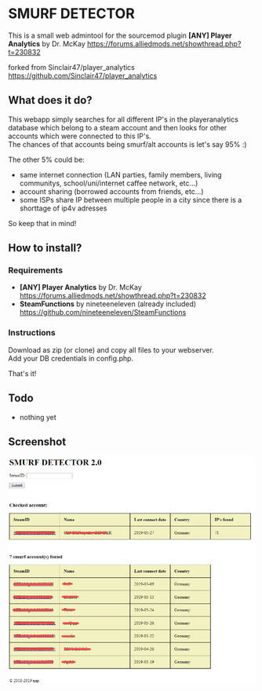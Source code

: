 # SMURF DETECTOR
This is a small web admintool for the sourcemod plugin **[ANY] Player Analytics** by Dr. McKay
https://forums.alliedmods.net/showthread.php?t=230832

forked from Sinclair47/player_analytics https://github.com/Sinclair47/player_analytics 

## What does it do?
This webapp simply searches for all different IP's in the playeranalytics database which belong to a steam account and then looks for other accounts which were connected to this IP's.  
The chances of that accounts being smurf/alt accounts is let's say 95% :)

The other 5% could be:
- same internet connection (LAN parties, family members, living communitys, school/uni/internet caffee network, etc...)
- account sharing (borrowed accounts from friends, etc...)
- some ISPs share IP between multiple people in a city since there is a shorttage of ip4v adresses

So keep that in mind!

## How to install?

### Requirements

- **[ANY] Player Analytics** by Dr. McKay https://forums.alliedmods.net/showthread.php?t=230832
- **SteamFunctions** by nineteeneleven (already included) https://github.com/nineteeneleven/SteamFunctions

### Instructions
Download as zip (or clone) and copy all files to your webserver.  
Add your DB credentials in config.php.
 
That's it!

## Todo
* nothing yet

## Screenshot
![SMURF DETECTOR 2.0](https://raw.githubusercontent.com/nap10/smurfdetector/master/smurf_detector.png)

